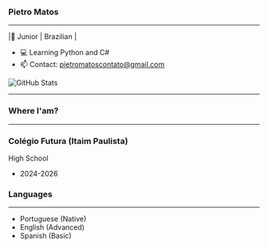 ### Pietro Matos
------------------
|🌱 Junior | Brazilian |

- 💻 Learning Python and C#
- 📫 Contact: pietromatoscontato@gmail.com

![GitHub Stats](https://github-readme-stats.vercel.app/api?username=pSotam&show_icons=true&theme=tokyonight)

------------------

### Where I'am?
------------------
### Colégio Futura (Itaim Paulista)
High School
 - 2024-2026

### Languages
------------------
 - Portuguese (Native)
 - English (Advanced)
 - Spanish (Basic)
